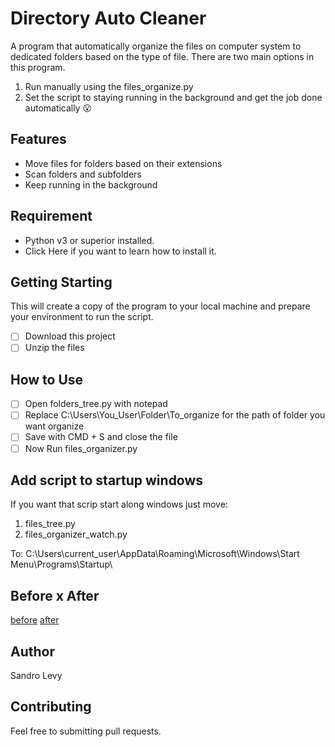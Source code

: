 # Directory Auto Cleaner

A program that automatically organize the files on computer system to dedicated folders based on the type of file.
There are two main options in this program.

1. Run manually using the files_organize.py
2. Set the script to staying running in the background and get the job done automatically 😮

## Features
* Move files for folders based on their extensions
* Scan folders and subfolders
* Keep running in the background

## Requirement
- Python v3 or superior installed.
- Click Here if you want to learn how to install it.

## Getting Starting
This will create a copy of the program to your local machine and prepare your environment to run the script.

- [ ] Download this project
- [ ] Unzip the files

## How to Use

- [ ] Open folders_tree.py with notepad
- [ ] Replace C:\Users\You_User\Folder\To_organize for the path of folder you want organize
- [ ] Save with CMD + S and close the file
- [ ] Now Run files_organizer.py

## Add script to startup windows
If you want that scrip start along windows just move:
1. files_tree.py
2. files_organizer_watch.py

To:
C:\Users\current_user\AppData\Roaming\Microsoft\Windows\Start Menu\Programs\Startup\

## Before x After
[before](https://i.imgur.com/lK4TVC5.png)
[after](https://imgur.com/7grV2JO)

## Author
Sandro Levy

## Contributing
Feel free to submitting pull requests.
